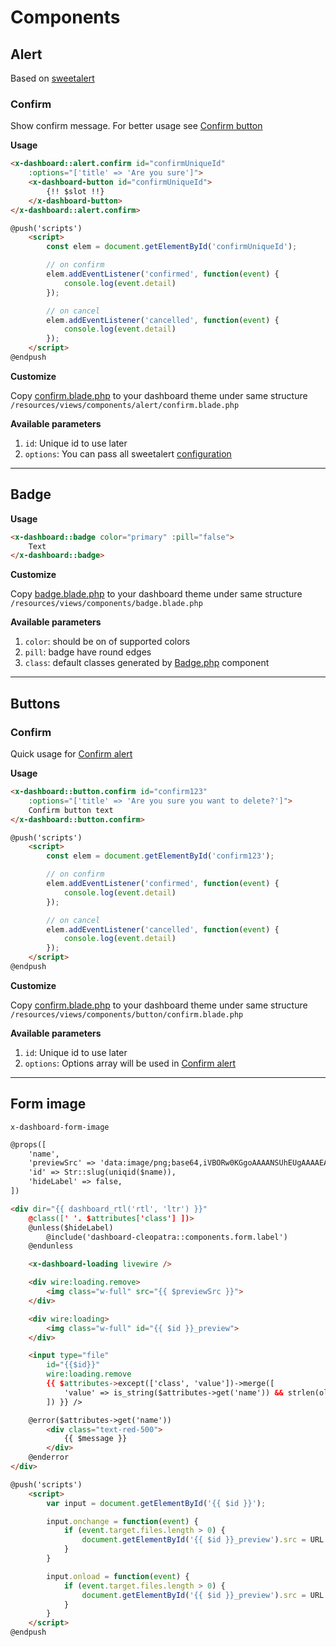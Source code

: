 # Components

## Alert

Based on [sweetalert](https://sweetalert2.github.io/)

### Confirm

Show confirm message. For better usage see [Confirm button](#confirm-2)

**Usage**

```html
<x-dashboard::alert.confirm id="confirmUniqueId"
    :options="['title' => 'Are you sure']">
    <x-dashboard-button id="confirmUniqueId">
        {!! $slot !!}
    </x-dashboard-button>
</x-dashboard::alert.confirm>

@push('scripts')
    <script>
        const elem = document.getElementById('confirmUniqueId');

        // on confirm
        elem.addEventListener('confirmed', function(event) {
            console.log(event.detail)
        });

        // on cancel
        elem.addEventListener('cancelled', function(event) {
            console.log(event.detail)
        });
    </script>
@endpush
```

**Customize**

Copy [confirm.blade.php](https://github.com/laravel-dashboard-kit/dashboard-abstract/tree/master/resources/views/components/alert/confirm.blade.php) to your dashboard theme under same structure `/resources/views/components/alert/confirm.blade.php`

**Available parameters**

1. `id`: Unique id to use later
2. `options`: You can pass all sweetalert [configuration](https://sweetalert2.github.io/#configuration)

---

## Badge

**Usage**

```html
<x-dashboard::badge color="primary" :pill="false">
    Text
</x-dashboard::badge>
```

**Customize**

Copy [badge.blade.php](https://github.com/laravel-dashboard-kit/dashboard-abstract/tree/master/resources/views/components/badge.blade.php) to your dashboard theme under same structure `/resources/views/components/badge.blade.php`

**Available parameters**

1. `color`: should be on of supported colors
2. `pill`: badge have round edges
3. `class`: default classes generated by [Badge.php](https://github.com/laravel-dashboard-kit/dashboard-ui/blob/master/src/Views/Components/Badge.php) component

---

## Buttons

### Confirm

Quick usage for [Confirm alert](#confirm)

**Usage**

```html
<x-dashboard::button.confirm id="confirm123"
    :options="['title' => 'Are you sure you want to delete?']">
    Confirm button text
</x-dashboard::button.confirm>

@push('scripts')
    <script>
        const elem = document.getElementById('confirm123');

        // on confirm
        elem.addEventListener('confirmed', function(event) {
            console.log(event.detail)
        });

        // on cancel
        elem.addEventListener('cancelled', function(event) {
            console.log(event.detail)
        });
    </script>
@endpush
```

**Customize**

Copy [confirm.blade.php](https://github.com/laravel-dashboard-kit/dashboard-abstract/tree/master/resources/views/components/button/confirm.blade.php) to your dashboard theme under same structure `/resources/views/components/button/confirm.blade.php`

**Available parameters**

1. `id`: Unique id to use later
2. `options`: Options array will be used in [Confirm alert](#confirm)

---

## Form image

`x-dashboard-form-image`

```html
@props([
    'name',
    'previewSrc' => 'data:image/png;base64,iVBORw0KGgoAAAANSUhEUgAAAAEAAAABCAYAAAAfFcSJAAAADUlEQVR42mNkYPhfDwAChwGA60e6kgAAAABJRU5ErkJggg==',
    'id' => Str::slug(uniqid($name)),
    'hideLabel' => false,
])

<div dir="{{ dashboard_rtl('rtl', 'ltr') }}"
    @class([' '. $attributes['class'] ])>
    @unless($hideLabel)
        @include('dashboard-cleopatra::components.form.label')
    @endunless

    <x-dashboard-loading livewire />

    <div wire:loading.remove>
        <img class="w-full" src="{{ $previewSrc }}">
    </div>

    <div wire:loading>
        <img class="w-full" id="{{ $id }}_preview">
    </div>

    <input type="file"
        id="{{$id}}"
        wire:loading.remove
        {{ $attributes->except(['class', 'value'])->merge([
            'value' => is_string($attributes->get('name')) && strlen(old($attributes->get('name'))) > 0 ? old($attributes->get('name')) : $attributes->get('value'),
        ]) }} />

    @error($attributes->get('name'))
        <div class="text-red-500">
            {{ $message }}
        </div>
    @enderror
</div>

@push('scripts')
    <script>
        var input = document.getElementById('{{ $id }}');

        input.onchange = function(event) {
            if (event.target.files.length > 0) {
                document.getElementById('{{ $id }}_preview').src = URL.createObjectURL(event.target.files[0])
            }
        }

        input.onload = function(event) {
            if (event.target.files.length > 0) {
                document.getElementById('{{ $id }}_preview').src = URL.createObjectURL(event.target.files[0])
            }
        }
    </script>
@endpush
```
